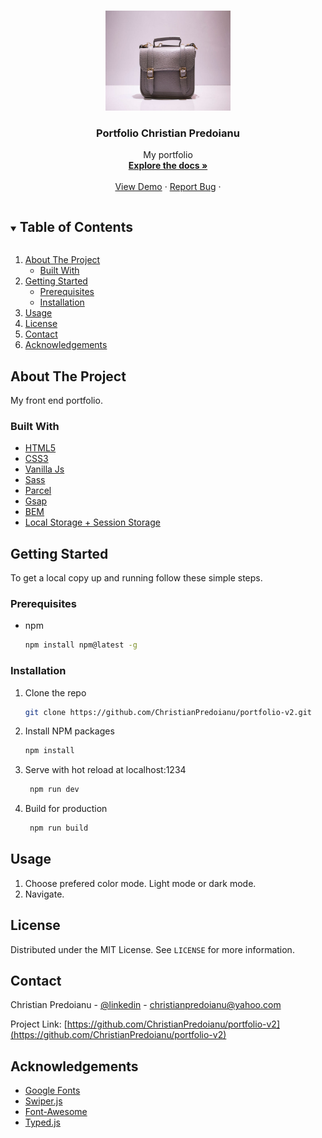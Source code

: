     
<!-- PROJECT LOGO -->   
<br />
<p align="center">
  <a href="https://github.com/ChristianPredoianu/portfolio-v2">
    <img src="src/assets/images/briefcase.jpg" alt="Logo" width="200" height="160">
  </a>

  <h3 align="center">Portfolio Christian Predoianu</h3>
 
  <p align="center">
   My portfolio
    <br />
    <a href="https://github.com/ChristianPredoianu/portfolio-v2"><strong>Explore the docs »</strong></a>
    <br />
    <br />
    <a href="https://christianpredoianu.com/">View Demo</a>
    ·
    <a href="https://github.com/ChristianPredoianu/portfolio-v2/issues">Report Bug</a>
    · 
   
  </p>
</p>

 

<!-- TABLE OF CONTENTS -->
<details open="open">
  <summary><h2 style="display: inline-block">Table of Contents</h2></summary>
  <ol>
    <li>
      <a href="#about-the-project">About The Project</a>
      <ul>
        <li><a href="#built-with">Built With</a></li>
      </ul>
    </li>
    <li>
      <a href="#getting-started">Getting Started</a>
      <ul>
        <li><a href="#prerequisites">Prerequisites</a></li>
        <li><a href="#installation">Installation</a></li>
      </ul>
    </li>
    <li><a href="#usage">Usage</a></li>
    <li><a href="#license">License</a></li>
    <li><a href="#contact">Contact</a></li>
    <li><a href="#acknowledgements">Acknowledgements</a></li>
  </ol>
</details>



<!-- ABOUT THE PROJECT -->
## About The Project

My front end portfolio.

### Built With

* [HTML5](https://developer.mozilla.org/en-US/docs/Glossary/HTML5)
* [CSS3](https://developer.mozilla.org/en-US/docs/Web/CSS)
* [Vanilla Js](https://developer.mozilla.org/en-US/docs/Web/JavaScript)
* [Sass](https://sass-lang.com/)
* [Parcel](https://parceljs.org/)
* [Gsap](https://greensock.com/)
* [BEM](http://getbem.com/)
* [Local Storage + Session Storage](https://developer.mozilla.org/en-US/docs/Web/API/Window/localStorage)



<!-- GETTING STARTED -->
## Getting Started

To get a local copy up and running follow these simple steps.

### Prerequisites

* npm
  ```sh
  npm install npm@latest -g
  ```

### Installation

1. Clone the repo
   ```sh
   git clone https://github.com/ChristianPredoianu/portfolio-v2.git
   ```
2. Install NPM packages
   ```sh
   npm install
   ``` 
3. Serve with hot reload at localhost:1234
   ```sh
    npm run dev
   ``` 
5. Build for production 
   ```sh
    npm run build
   
   ```

   

   
   
   
   
   
<!-- USAGE EXAMPLES -->
## Usage



1. Choose prefered color mode. Light mode or dark mode.
2. Navigate.

 


<!-- LICENSE -->
## License

Distributed under the MIT License. See `LICENSE` for more information.


<!-- CONTACT -->
## Contact

Christian Predoianu - [@linkedin](https://se.linkedin.com/in/christian-predoianu-369218157) - christianpredoianu@yahoo.com

Project Link: [https://github.com/ChristianPredoianu/portfolio-v2](https://github.com/ChristianPredoianu/portfolio-v2)



<!-- ACKNOWLEDGEMENTS --> 
## Acknowledgements
* [Google Fonts](https://fonts.google.com/)
* [Swiper.js](https://swiperjs.com/)
* [Font-Awesome](https://fontawesome.com/)
* [Typed.js](https://github.com/mattboldt/typed.js/)





<!-- MARKDOWN LINKS & IMAGES -->
<!-- https://www.markdownguide.org/basic-syntax/#reference-style-links -->
[contributors-shield]: https://img.shields.io/github/contributors/github_username/repo.svg?style=for-the-badge
[contributors-url]: https://github.com/github_username/repo/graphs/contributors
[forks-shield]: https://img.shields.io/github/forks/github_username/repo.svg?style=for-the-badge
[forks-url]: https://github.com/github_username/repo/network/members
[stars-shield]: https://img.shields.io/github/stars/github_username/repo.svg?style=for-the-badge
[stars-url]: https://github.com/github_username/repo/stargazers
[issues-shield]: https://img.shields.io/github/issues/github_username/repo.svg?style=for-the-badge
[issues-url]: https://github.com/github_username/repo/issues
[license-shield]: https://img.shields.io/github/license/github_username/repo.svg?style=for-the-badge 
[license-url]: https://github.com/github_username/repo/blob/master/LICENSE.txt 
[linkedin-shield]: https://img.shields.io/badge/-LinkedIn-black.svg?style=for-the-badge&logo=linkedin&colorB=555
[linkedin-url]: https://linkedin.com/in/github_username    
 

